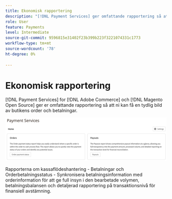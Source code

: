 ```yaml
---
title: Ekonomisk rapportering
description: "[!DNL Payment Services] ger omfattande rapportering så att ni får en tydlig bild av butikens order och betalningar."
role: User
feature: Payments
level: Intermediate
source-git-commit: 9596815e31402f23b399b223f3221074331c1773
workflow-type: tm+mt
source-wordcount: '78'
ht-degree: 0%

---
```


# Ekonomisk rapportering

[!DNL Payment Services] for [!DNL Adobe Commerce] och [!DNL Magento Open Source] ger er omfattande rapportering så att ni kan få en tydlig bild av butikens order och betalningar.

![Vyn Finansiella rapporter](assets/reports-view.png)

Rapporterna om kassaflödeshantering - Betalningar och Orderbetalningsstatus - Synkronisera betalningsinformation med orderinformation för att ge full insyn i den bearbetade volymen, betalningsbalansen och detaljerad rapportering på transaktionsnivå för finansiell avstämning.
